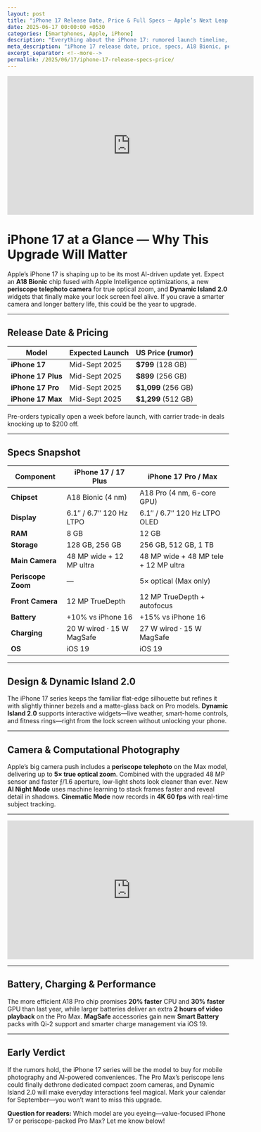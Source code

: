 ```yaml
---
layout: post
title: "iPhone 17 Release Date, Price & Full Specs — Apple’s Next Leap in AI & Imaging"
date: 2025-06-17 00:00:00 +0530
categories: [Smartphones, Apple, iPhone]
description: "Everything about the iPhone 17: rumored launch timeline, A18 Bionic performance, periscope camera upgrade, Dynamic Island enhancements, battery life, prices, and first impressions."
meta_description: "iPhone 17 release date, price, specs, A18 Bionic, periscope telephoto, 120 Hz LTPO display, iOS 19, MagSafe improvements — complete guide."
excerpt_separator: <!--more-->
permalink: /2025/06/17/iphone-17-release-specs-price/
---
```


<!-- Main-page video -->
<div class="video-embed">
  <iframe
    width="560"
    height="315"
    src="https://www.youtube.com/embed/Ghmw1xzASY0"
    title="Everything We Know About iPhone 17 (Rumors & Leaks)"
    frameborder="0"
    allow="accelerometer; autoplay; clipboard-write; encrypted-media; gyroscope; picture-in-picture"
    allowfullscreen>
  </iframe>
</div>

<!--more-->

# iPhone 17 at a Glance — Why This Upgrade Will Matter

Apple’s iPhone 17 is shaping up to be its most AI-driven update yet. Expect an **A18 Bionic** chip fused with Apple Intelligence optimizations, a new **periscope telephoto camera** for true optical zoom, and **Dynamic Island 2.0** widgets that finally make your lock screen feel alive. If you crave a smarter camera and longer battery life, this could be the year to upgrade.

---

## Release Date & Pricing

| Model              | Expected Launch    | US Price (rumor)    |
|--------------------|--------------------|---------------------|
| **iPhone 17**      | Mid-Sept 2025      | **$799** (128 GB)   |
| **iPhone 17 Plus** | Mid-Sept 2025      | **$899** (256 GB)   |
| **iPhone 17 Pro**  | Mid-Sept 2025      | **$1,099** (256 GB) |
| **iPhone 17 Max**  | Mid-Sept 2025      | **$1,299** (512 GB) |

Pre-orders typically open a week before launch, with carrier trade-in deals knocking up to $200 off.

---

## Specs Snapshot

| Component         | iPhone 17 / 17 Plus         | iPhone 17 Pro / Max            |
|-------------------|-----------------------------|--------------------------------|
| **Chipset**       | A18 Bionic (4 nm)           | A18 Pro (4 nm, 6-core GPU)     |
| **Display**       | 6.1″ / 6.7″ 120 Hz LTPO      | 6.1″ / 6.7″ 120 Hz LTPO OLED    |
| **RAM**           | 8 GB                        | 12 GB                          |
| **Storage**       | 128 GB, 256 GB              | 256 GB, 512 GB, 1 TB            |
| **Main Camera**   | 48 MP wide + 12 MP ultra     | 48 MP wide + 48 MP tele + 12 MP ultra |
| **Periscope Zoom**| —                           | 5× optical (Max only)          |
| **Front Camera**  | 12 MP TrueDepth             | 12 MP TrueDepth + autofocus    |
| **Battery**       | +10% vs iPhone 16           | +15% vs iPhone 16              |
| **Charging**      | 20 W wired · 15 W MagSafe   | 27 W wired · 15 W MagSafe      |
| **OS**            | iOS 19                      | iOS 19                         |

---

## Design & Dynamic Island 2.0

The iPhone 17 series keeps the familiar flat-edge silhouette but refines it with slightly thinner bezels and a matte-glass back on Pro models. **Dynamic Island 2.0** supports interactive widgets—live weather, smart-home controls, and fitness rings—right from the lock screen without unlocking your phone.

---

## Camera & Computational Photography

Apple’s big camera push includes a **periscope telephoto** on the Max model, delivering up to **5× true optical zoom**. Combined with the upgraded 48 MP sensor and faster ƒ/1.6 aperture, low-light shots look cleaner than ever. New **AI Night Mode** uses machine learning to stack frames faster and reveal detail in shadows. **Cinematic Mode** now records in **4K 60 fps** with real-time subject tracking.

---

<!-- Mid-post video -->
<div class="video-embed">
  <iframe
    width="560"
    height="315"
    src="https://www.youtube.com/embed/NXGkvW6NIg4"
    title="iPhone 17 Pro Max Camera & Hands-On Leaks"
    frameborder="0"
    allow="accelerometer; autoplay; clipboard-write; encrypted-media; gyroscope; picture-in-picture"
    allowfullscreen>
  </iframe>
</div>

---

## Battery, Charging & Performance

The more efficient A18 Pro chip promises **20% faster** CPU and **30% faster** GPU than last year, while larger batteries deliver an extra **2 hours of video playback** on the Pro Max. **MagSafe** accessories gain new **Smart Battery** packs with Qi-2 support and smarter charge management via iOS 19.

---

## Early Verdict

If the rumors hold, the iPhone 17 series will be the model to buy for mobile photography and AI-powered conveniences. The Pro Max’s periscope lens could finally dethrone dedicated compact zoom cameras, and Dynamic Island 2.0 will make everyday interactions feel magical. Mark your calendar for September—you won’t want to miss this upgrade.

**Question for readers:** Which model are you eyeing—value-focused iPhone 17 or periscope-packed Pro Max? Let me know below!
